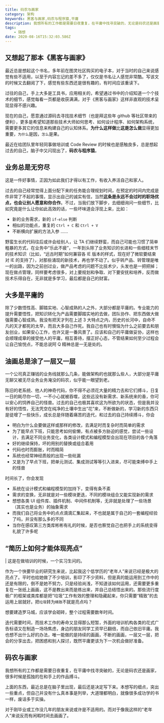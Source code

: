 ```yaml
---
title: 码农与画家
category: 架构
keywords: 黑客与画家,码农与程序猿,平庸
description: 我想所有的工作都是需要日夜重复，在平庸中找寻突破的，无论是码农还是画家，很多时候是孤独的在和手上的作品搏斗。
tags:
	- 随想
date: 2020-08-16T15:32:03.586Z
---
```


## 又想起了那本《黑客与画家》

最近总是想起这个书名，多年前在图灵社区购买的电子本，对于当时的自己来说感觉有些不适用，以至于内容忘记的差不多了，仅仅是书名让人感觉非常酷。写该文的时候又去翻阅了下，感觉有些东西还是很有趣的，有时间应该重读下。

过往的自己，手上大多是工具书，应用相关的，希望通过书中的介绍知道一个个技术的细节，感觉每看一页都是收获满满，对于《黑客与画家》这样非直观的技术呈现显得不感兴趣。

现在的自己，愿意通过源码去寻找技术细节（也是拜这些年 github 等社区带来的便利），更多是希望知道那些技术大师如何思考、如何设计程序、如何架构系统，需要更多其它的信息来构建自己的认知体系。**为什么这样做**比**这是怎么做**显得更加重要，`为什么`是因，`怎么`是果。

最近在给团队里年轻同事做培训或 Code Review 的时候也是感触良多，总是想起过去的自己，脑子中又闪现出了，**码农与程序猿**。

<!-- more -->

## 业务总是无穷尽

这是一件好事情，正因为如此我们才得以有工作，有收入养活自己和家人。

过去的自己经常觉得上面分配下来的任务能合理规划时间，在预定的时间内完成是件非常了不起的事情，显示出自己的诚实有信，当然**这条是永远不会过时的职场优点，也会让别人愿意和你合作**。不过，当我们放下脚步，去细细询问一些细节，比如究竟是什么让你如此高效的话，一些坏味道会浮现上来，比如：

- 新的业务需求，新的 `if-else` 判断
- 相似的功能点，重复的 `Ctrl + C` 和 `Ctrl + V`
- 不断横向扩展的方法入参
  ......

野蛮生长的代码往后或许会给别人，让 TA 们继续野蛮，而自己可能也习惯了简单粗暴的方式，在业务中“乐此不疲”，一年到头除了业务知识的长进和一些细枝末节的技术知识（比如，“远古时期”如何兼容各 IE 版本的样式，现在好了微软要结束对 IE 的支持了），对那些涌现的新技术，再也学不动了。似乎转产品、转管理是唯一的出路，因为之前创过业，做产品考虑的问题不比技术少，头发也是一把把掉；现在做点管理，同样要考虑很多，对上要规划和争取、对下要安抚和培养，反而做技术乐得自在，无非就是多学习，最后都是自己的财富。

## 大多是平庸的

除了少数悟性高、脚踏实地、心智成熟的人之外，大部分都是平庸的。专业能力的提升需要悟性，把知识转化为产品需要脚踏实地的去做，团队协作、把东西做大做强需要心智成熟。我没有把天才列在上述 3 大特点之内，历史的长河中，自命不凡的天才都死的太早，而且大多自己作死。我自己也有时懊恼为什么之前要去和朋友创业，如果安心工作，也许又是一番风景了。应该和自己的平庸做妥协，这样也会顺理成章的接受他人的平庸，相互善待，摆正好心态，不管结果如何至少过程会让自己愉悦点，不能总说阿 Q 精神总是一无是处的。

## 油画总是涂了一层又一层

一个公司真正赚钱的业务线就那么几条，能做架构的也就那么些人，大部分是平庸无聊又被无尽业务业务淹没的码农，似乎能一眼望到老。

陈旧的老系统、他人的神奇代码，你不得不必须花大量的精力去和它们搏斗，日复一日的耗尽你一切，一不小心就被吞噬，这些远没有新需求、新系统来的香，你可以安心的饲养自己的怪兽。过去的自己也极其喜欢这为所欲为的状态，但是我并没有好的悟性，无法凭空在纯净的土壤中生出“花”来，不断做新的，学习新的东西只是徒增了一些快乐，成长总是伴随着痛苦的迭代，和过去的自己持续搏斗，你会

- 明白为什么会要做这样或那样的修改，去满足时而复杂时而简单的需求
- 为了能早点下班，只能思考如何偷懒，有点被多方胁迫的感觉，尝试一些设计，去满足不同业务变化，各类设计模式和编程模型会出现在项目的各个角落
- 好的继续保持，坏的用别的替换或组合着用
- 代码也时而膨胀，时而精简
- 系统也经常神经质般的出现一些纰漏
- 又是为了早点下班，把单元测试、集成测试等等引入进来，尽可能束缚中手上的怪兽

时间长了，你会发现

- 系统在设计模式和编程模型的加持下，变得有条不紊
- 需求的变换，无非就是对一些模块更迭，不同的模块组合又能实现新的需求
- 想想各类 UI 组件库、插件机制、中间件机制等，无非就是处理了一些场景（其实也是业务）的抽象需求
- 而我们自己将业务中的点点滴滴汇集起来，不也就是属于自己的一套编程经验了吗，并没有那么多的不同
- 当你在感叹第三方类库彬彬有礼的时候，是否也察觉自己也把手上的系统变得礼貌了许多呢

## “简历上如何才能体现亮点”

| 这是在做培训的时候，一个实习生问的。

作为一个快要毕业的研究生来说，比起我这个低学历的“老年人”来说已经是极大的亮点了。平时也给她做了不少培训，影印了不少资料，但是真的能运用到工作中的还是有限的，倒不是她不努力，只是经验尚浅，不知道该如何运用，还需要更多重复在一张纸上画画，这不是教出来而是练出来，并自己总结悟出来的。那些流行度极广的框架或类库都是把“垃圾”工作有效的整理和隐藏起来，你只需要“精致”的去运用上层就好。把`垃圾`转为`精致`不就是亮点吗？

想要建造罗马城，应该学会砌砖，整个过程需要数年时间。

迭代需要时间，而技术工作的寿命又显得那么短暂，外面的培训机构各类的花式广告标语又在制造一场场焦虑，身边的朋友同学工资早已翻倍，而自己依旧平庸。我也想不出什么好的办法，唯一能做的是持续的画画，不断的画画，一层又一层，把会的分享出去，把困惑和别人探讨，既然平庸更该为下一次机会做好准备。

## 码农与画家

我想所有的工作都是需要日夜重复，在平庸中找寻突破的，无论是码农还是画家，很多时候是孤独的在和手上的作品搏斗。

上面的东西，最近总是在脑子里出现，最后还是决定写下来。本想写的细点，突出一些重点，但自己并没有什么真本事是列举，大道理都明白，就像很多成功学的书一样，废话多于实操。

对于刚毕业或工作没几年的朋友来说或许是不适用的。而对于像我这样的“老年人”来说反而有闲暇时间去画画了。
